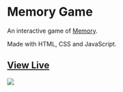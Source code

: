# Memory Game

An interactive game of [Memory](https://en.wikipedia.org/wiki/Concentration_(card_game)).

Made with HTML, CSS and JavaScript.


## [View Live](https://serenamk.github.io/MemoryGame/)

<img src="https://i.ibb.co/HxD2CNt/memorygame-thumb.png">
